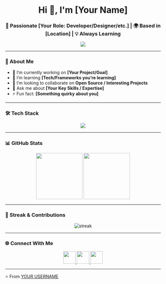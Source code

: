 <!-- Header -->
<h1 align="center">Hi 👋, I'm [Your Name]</h1>
<h3 align="center">🚀 Passionate [Your Role: Developer/Designer/etc.] | 🌍 Based in [Location] | 💡 Always Learning</h3>

<!-- Animated Line -->
<p align="center">
  <img src="https://readme-typing-svg.herokuapp.com?size=22&center=true&vCenter=true&width=440&height=45&lines=Full-Stack+Developer;Open-Source+Enthusiast;Lifelong+Learner;Tech+Explorer" />
</p>

---

### 🌟 About Me
- 🔭 I’m currently working on **[Your Project/Goal]**
- 🌱 I’m learning **[Tech/Frameworks you’re learning]**
- 👯 I’m looking to collaborate on **Open Source / Interesting Projects**
- 💬 Ask me about **[Your Key Skills / Expertise]**
- ⚡ Fun fact: **[Something quirky about you]**

---

### 🛠️ Tech Stack
<p align="center">
  <img src="https://skillicons.dev/icons?i=js,ts,react,nodejs,express,python,java,html,css,tailwind,git,docker,linux,mysql,mongodb" />
</p>

---

### 📊 GitHub Stats
<p align="center">
  <img src="https://github-readme-stats.vercel.app/api?username=YOURUSERNAME&show_icons=true&theme=tokyonight" height="150"/>
  <img src="https://github-readme-stats.vercel.app/api/top-langs/?username=YOURUSERNAME&layout=compact&theme=tokyonight" height="150"/>
</p>

---

### 🚀 Streak & Contributions
<p align="center">
  <img src="https://streak-stats.demolab.com?user=YOURUSERNAME&theme=tokyonight&hide_border=true" alt="streak"/>
</p>

---

### 🌐 Connect With Me
<p align="center">
  <a href="https://linkedin.com/in/YOURUSERNAME" target="_blank">
    <img src="https://skillicons.dev/icons?i=linkedin" height="40" />
  </a>
  <a href="https://twitter.com/YOURUSERNAME" target="_blank">
    <img src="https://skillicons.dev/icons?i=twitter" height="40" />
  </a>
  <a href="mailto:your.email@example.com">
    <img src="https://skillicons.dev/icons?i=gmail" height="40" />
  </a>
</p>

---

⭐️ From [YOUR USERNAME](https://github.com/YOURUSERNAME)
